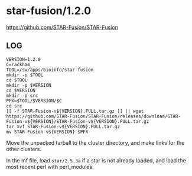 star-fusion/1.2.0
=================

<https://github.com/STAR-Fusion/STAR-Fusion>


LOG
---

    VERSION=1.2.0
    C=rackham
    TOOL=/sw/apps/bioinfo/star-fusion
    mkdir -p $TOOL
    cd $TOOL
    mkdir -p $VERSION
    cd $VERSION
    mkdir -p src
    PFX=$TOOL/$VERSION/$C
    cd src
    [[ -f STAR-Fusion-v${VERSION}.FULL.tar.gz ]] || wget https://github.com/STAR-Fusion/STAR-Fusion/releases/download/STAR-Fusion-v${VERSION}/STAR-Fusion-v${VERSION}.FULL.tar.gz
    tar xvf STAR-Fusion-v${VERSION}.FULL.tar.gz
    mv STAR-Fusion-v${VERSION} $PFX

Move the unpacked tarball to the cluster directory, and make links for the other clusters.

In the mf file, load `star/2.5.3a` if a star is not already loaded, and load the most recent perl with perl_modules.



